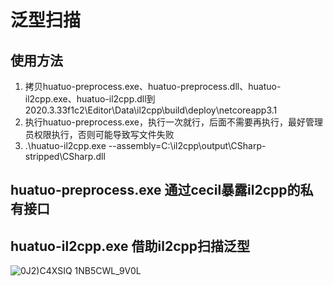 # 泛型扫描
## 使用方法
1. 拷贝huatuo-preprocess.exe、huatuo-preprocess.dll、huatuo-il2cpp.exe、huatuo-il2cpp.dll到2020.3.33f1c2\Editor\Data\il2cpp\build\deploy\netcoreapp3.1
2. 执行huatuo-preprocess.exe，执行一次就行，后面不需要再执行，最好管理员权限执行，否则可能导致写文件失败
3. .\huatuo-il2cpp.exe --assembly=C:\il2cpp\output\CSharp-stripped\CSharp.dll
## huatuo-preprocess.exe 通过cecil暴露il2cpp的私有接口
## huatuo-il2cpp.exe 借助il2cpp扫描泛型

![0J2)C4XSIQ 1NB5CWL_9V0L](https://user-images.githubusercontent.com/49626119/167367935-1c98f649-3b33-4b09-98ca-424e4396362d.png)
